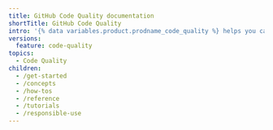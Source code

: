 ```yaml
---
title: GitHub Code Quality documentation
shortTitle: GitHub Code Quality
intro: '{% data variables.product.prodname_code_quality %} helps you catch and fix code health risks, maintain high standards, and track code quality within your {% data variables.product.github %} workflow.'
versions:
  feature: code-quality
topics:
  - Code Quality
children:
  - /get-started
  - /concepts
  - /how-tos
  - /reference
  - /tutorials
  - /responsible-use
---
```

